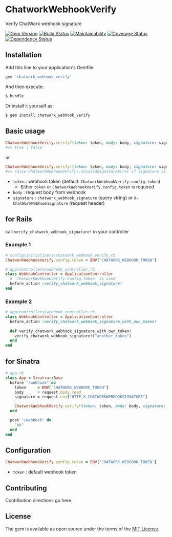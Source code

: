 # ChatworkWebhookVerify
Verify ChatWork webhook signature

[![Gem Version](https://badge.fury.io/rb/chatwork_webhook_verify.svg)](https://badge.fury.io/rb/chatwork_webhook_verify)
[![Build Status](https://travis-ci.org/sue445/chatwork_webhook_verify.svg?branch=master)](https://travis-ci.org/sue445/chatwork_webhook_verify)
[![Maintainability](https://api.codeclimate.com/v1/badges/d7ea5e910c29987c7c0e/maintainability)](https://codeclimate.com/github/sue445/chatwork_webhook_verify/maintainability)
[![Coverage Status](https://coveralls.io/repos/github/sue445/chatwork_webhook_verify/badge.svg?branch=master)](https://coveralls.io/github/sue445/chatwork_webhook_verify?branch=master)
[![Dependency Status](https://gemnasium.com/badges/github.com/sue445/chatwork_webhook_verify.svg)](https://gemnasium.com/github.com/sue445/chatwork_webhook_verify)

## Installation
Add this line to your application's Gemfile:

```ruby
gem 'chatwork_webhook_verify'
```

And then execute:
```bash
$ bundle
```

Or install it yourself as:
```bash
$ gem install chatwork_webhook_verify
```

## Basic usage
```ruby
ChatworkWebhookVerify.verify?(token: token, body: body, signature: signature)
#=> true | false
```

or 

```ruby
ChatworkWebhookVerify.verify!(token: token, body: body, signature: signature)
#=> raise ChatworkWebhookVerify::InvalidSignatureError if signature is invalid
```

* `token` : webhook token (default: `ChatworkWebhookVerify.config.token`)
  * Either `token` or `ChatworkWebhookVerify.config.token` is required
* `body` : request body from webhook
* `signature` : `chatwork_webhook_signature` (query string) or `X-ChatWorkWebhookSignature` (request header)

## for Rails
call `verify_chatwork_webhook_signature!` in your controller

### Example 1
```ruby
# config/initializers/chatwork_webhook_verify.rb
ChatworkWebhookVerify.config.token = ENV["CHATWORK_WEBHOOK_TOKEN"]
```

```ruby
# app/controllers/webhook_controller.rb
class WebhookController < ApplicationController
  # `ChatworkWebhookVerify.config.token` is used
  before_action :verify_chatwork_webhook_signature!
end
```

### Example 2
```ruby
# app/controllers/webhook_controller.rb
class WebhookController < ApplicationController
  before_action :verify_chatwork_webhook_signature_with_own_token!
  
  def verify_chatwork_webhook_signature_with_own_token!
    verify_chatwork_webhook_signature!("another_token")
  end
end
```

## for Sinatra
```ruby
# app.rb
class App < Sinatra::Base
  before "/webhook" do
    token     = ENV["CHATWORK_WEBHOOK_TOKEN"]
    body      = request.body.read
    signature = request.env["HTTP_X_CHATWORKWEBHOOKSIGNATURE"]

    ChatworkWebhookVerify.verify!(token: token, body: body, signature: signature)
  end

  post "/webhook" do
    "ok"
  end
end
```

## Configuration
```ruby
ChatworkWebhookVerify.config.token = ENV["CHATWORK_WEBHOOK_TOKEN"]
```

* `token` : default webhook token

## Contributing
Contribution directions go here.

## License
The gem is available as open source under the terms of the [MIT License](https://opensource.org/licenses/MIT).
